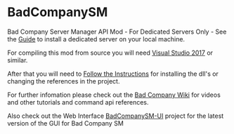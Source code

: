 # BadCompanySM
Bad Company Server Manager API Mod - For Dedicated Servers Only - See the [Guide](https://github.com/7days2mod/BadCompanySM/wiki/Installing-a-Dedicated-7d2d-Server) to install a dedicated server on your local machine.

For compiling this mod from source you will need [Visual Studio 2017](https://www.visualstudio.com/downloads/) or similar.

After that you will need to [Follow the Instructions](https://github.com/7days2mod/BadCompanySM/blob/master/7dtd-binaries/README.md) for installing the dll's or changing the references in the project.

For further infomation please check out the [Bad Company Wiki](https://github.com/7days2mod/BadCompanySM/wiki) for videos and other tutorials and command api references.

Also check out the Web Interface [BadCompanySM-UI](https://github.com/7days2mod/BadCompanySM-WebUI) project for the latest version of the GUI for Bad Company SM
